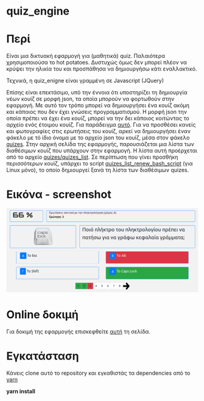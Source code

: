 # quiz_engine

# Περί
Είναι μια δικτυακή εφαρμογή για (μαθητικά) quiz. Παλαιότερα χρησιμοποιούσα το hot potatoes. Δυστυχώς όμως δεν μπορεί πλέον να κρύψει την ηλικία του και προσπάθησα να δημιουργήσω κάτι εναλλακτικό. 

Τεχνικά, η quiz_enigne είναι γραμμένη σε Javascript (JQuery)

Επίσης είναι επεκτάσιμο, υπό την έννοια ότι υποστηρίζει τη δημιουργία νέων κουίζ σε μορφή json, τα οποία μπορούν να φορτωθούν στην εφαρμογή. Με αυτό τον τρόπο μπορεί να δημιουργήσει ένα κουίζ ακόμη και κάποιος που δεν έχει γνώσεις προγραμματισμού. Η μορφή json την οποία πρέπει να έχει ένα κουίζ, μπορεί να την δει κάποιος κοιτώντας το αρχείο ενός έτοιμου κουίζ. Για παράδειγμα [αυτό](https://github.com/ale3andro/quiz_engine/blob/master/quizes/c_011.json). Για να προσθέσει κανείς και φωτογραφίες στις ερωτήσεις του κουίζ, αρκεί να δημιουργήσει έναν φάκελο με τό ίδιο όνομα με το αρχείο json του κουίζ, μέσα στον φάκελο [quizes](https://github.com/ale3andro/quiz_engine/tree/master/quizes).
Στην αρχική σελίδα της εφαρμογής, παρουσιάζεται μια λίστα των διαθέσιμων κουίζ που υπάρχουν στην εφαρμογή. Η λίστα αυτή προέρχεται από το αρχείο [quizes/quizes_list](https://github.com/ale3andro/quiz_engine/blob/master/quizes/quizes_list). Σε περίπτωση που γίνει προσθήκη περισσότερων κουίζ, υπάρχει το script [quizes_list_renew_bash_script](https://github.com/ale3andro/quiz_engine/blob/master/quizes/quizes_list_renew_bash_script)  (για Linux μόνο), το οποίο δημιουργεί ξανά τη λίστα των διαθέσιμων quizes.

# Εικόνα - screenshot
![quiz-engine-screenshot](img/screenshot.png) 

# Online δοκιμή
Για δοκιμή της εφαρμογής επισκεφθείτε [αυτή](http://www.sxoleio.pw/alx_code/quiz_engine/) τη σελίδα.


# Εγκατάσταση
Κάνεις clone αυτό το repository και εγκαθιστάς τα dependencies από το [yarn](https://yarnpkg.com/en/)

**yarn install**

